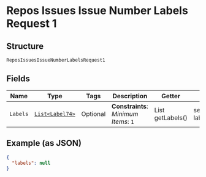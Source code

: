 
# Repos Issues Issue Number Labels Request 1

## Structure

`ReposIssuesIssueNumberLabelsRequest1`

## Fields

| Name | Type | Tags | Description | Getter | Setter |
|  --- | --- | --- | --- | --- | --- |
| `Labels` | [`List<Label74>`](../../doc/models/label-74.md) | Optional | **Constraints**: *Minimum Items*: `1` | List<Label74> getLabels() | setLabels(List<Label74> labels) |

## Example (as JSON)

```json
{
  "labels": null
}
```


